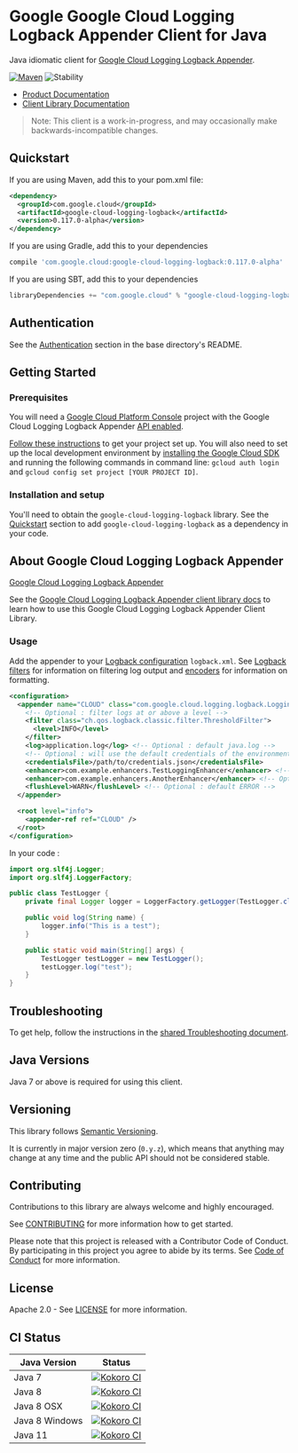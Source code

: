 # Google Google Cloud Logging Logback Appender Client for Java

Java idiomatic client for [Google Cloud Logging Logback Appender][product-docs].

[![Maven][maven-version-image]][maven-version-link]
![Stability][stability-image]

- [Product Documentation][product-docs]
- [Client Library Documentation][javadocs]

> Note: This client is a work-in-progress, and may occasionally
> make backwards-incompatible changes.

## Quickstart


If you are using Maven, add this to your pom.xml file:

```xml
<dependency>
  <groupId>com.google.cloud</groupId>
  <artifactId>google-cloud-logging-logback</artifactId>
  <version>0.117.0-alpha</version>
</dependency>
```

[//]: # ({x-version-update-start:google-cloud-logging-logback:released})

If you are using Gradle, add this to your dependencies
```Groovy
compile 'com.google.cloud:google-cloud-logging-logback:0.117.0-alpha'
```
If you are using SBT, add this to your dependencies
```Scala
libraryDependencies += "com.google.cloud" % "google-cloud-logging-logback" % "0.117.0-alpha"
```
[//]: # ({x-version-update-end})

## Authentication

See the [Authentication][authentication] section in the base directory's README.

## Getting Started

### Prerequisites

You will need a [Google Cloud Platform Console][developer-console] project with the Google Cloud Logging Logback Appender [API enabled][enable-api].

[Follow these instructions][create-project] to get your project set up. You will also need to set up the local development environment by
[installing the Google Cloud SDK][cloud-sdk] and running the following commands in command line:
`gcloud auth login` and `gcloud config set project [YOUR PROJECT ID]`.

### Installation and setup

You'll need to obtain the `google-cloud-logging-logback` library.  See the [Quickstart](#quickstart) section
to add `google-cloud-logging-logback` as a dependency in your code.

## About Google Cloud Logging Logback Appender


[Google Cloud Logging Logback Appender][product-docs] 

See the [Google Cloud Logging Logback Appender client library docs][javadocs] to learn how to
use this Google Cloud Logging Logback Appender Client Library.


### Usage
Add the appender to your [Logback configuration](https://logback.qos.ch/manual/configuration.html) `logback.xml`.
See [Logback filters](https://logback.qos.ch/manual/filters.html#thresholdFilter) for information on filtering log output and
 [encoders](https://logback.qos.ch/manual/encoders.html) for information on formatting.


```xml
<configuration>
  <appender name="CLOUD" class="com.google.cloud.logging.logback.LoggingAppender">
    <!-- Optional : filter logs at or above a level -->
    <filter class="ch.qos.logback.classic.filter.ThresholdFilter">
      <level>INFO</level>
    </filter>
    <log>application.log</log> <!-- Optional : default java.log -->
    <!-- Optional : will use the default credentials of the environment if this property is not set -->
    <credentialsFile>/path/to/credentials.json</credentialsFile>
    <enhancer>com.example.enhancers.TestLoggingEnhancer</enhancer> <!-- Optional -->
    <enhancer>com.example.enhancers.AnotherEnhancer</enhancer> <!-- Optional -->
    <flushLevel>WARN</flushLevel> <!-- Optional : default ERROR -->
  </appender>

  <root level="info">
    <appender-ref ref="CLOUD" />
  </root>
</configuration>
```

In your code :

```java
import org.slf4j.Logger;
import org.slf4j.LoggerFactory;

public class TestLogger {
    private final Logger logger = LoggerFactory.getLogger(TestLogger.class);

    public void log(String name) {
        logger.info("This is a test");
    }

    public static void main(String[] args) {
        TestLogger testLogger = new TestLogger();
        testLogger.log("test");
    }
}
```




## Troubleshooting

To get help, follow the instructions in the [shared Troubleshooting document][troubleshooting].

## Java Versions

Java 7 or above is required for using this client.

## Versioning


This library follows [Semantic Versioning](http://semver.org/).


It is currently in major version zero (``0.y.z``), which means that anything may change at any time
and the public API should not be considered stable.

## Contributing


Contributions to this library are always welcome and highly encouraged.

See [CONTRIBUTING][contributing] for more information how to get started.

Please note that this project is released with a Contributor Code of Conduct. By participating in
this project you agree to abide by its terms. See [Code of Conduct][code-of-conduct] for more
information.

## License

Apache 2.0 - See [LICENSE][license] for more information.

## CI Status

Java Version | Status
------------ | ------
Java 7 | [![Kokoro CI][kokoro-badge-image-1]][kokoro-badge-link-1]
Java 8 | [![Kokoro CI][kokoro-badge-image-2]][kokoro-badge-link-2]
Java 8 OSX | [![Kokoro CI][kokoro-badge-image-3]][kokoro-badge-link-3]
Java 8 Windows | [![Kokoro CI][kokoro-badge-image-4]][kokoro-badge-link-4]
Java 11 | [![Kokoro CI][kokoro-badge-image-5]][kokoro-badge-link-5]

[product-docs]: https://cloud.google.com/logging-logback/docs/
[javadocs]: https://googleapis.dev/java/google-cloud-clients/latest/index.html?com/google/cloud/logging/logback/package-summary.html
[kokoro-badge-image-1]: http://storage.googleapis.com/cloud-devrel-public/java/badges/java-logging-logback/java7.svg
[kokoro-badge-link-1]: http://storage.googleapis.com/cloud-devrel-public/java/badges/java-logging-logback/java7.html
[kokoro-badge-image-2]: http://storage.googleapis.com/cloud-devrel-public/java/badges/java-logging-logback/java8.svg
[kokoro-badge-link-2]: http://storage.googleapis.com/cloud-devrel-public/java/badges/java-logging-logback/java8.html
[kokoro-badge-image-3]: http://storage.googleapis.com/cloud-devrel-public/java/badges/java-logging-logback/java8-osx.svg
[kokoro-badge-link-3]: http://storage.googleapis.com/cloud-devrel-public/java/badges/java-logging-logback/java8-osx.html
[kokoro-badge-image-4]: http://storage.googleapis.com/cloud-devrel-public/java/badges/java-logging-logback/java8-win.svg
[kokoro-badge-link-4]: http://storage.googleapis.com/cloud-devrel-public/java/badges/java-logging-logback/java8-win.html
[kokoro-badge-image-5]: http://storage.googleapis.com/cloud-devrel-public/java/badges/java-logging-logback/java11.svg
[kokoro-badge-link-5]: http://storage.googleapis.com/cloud-devrel-public/java/badges/java-logging-logback/java11.html
[stability-image]: https://img.shields.io/badge/stability-alpha-orange
[maven-version-image]: https://img.shields.io/maven-central/v/com.google.cloud/google-cloud-logging-logback.svg
[maven-version-link]: https://search.maven.org/search?q=g:com.google.cloud%20AND%20a:google-cloud-logging-logback&core=gav
[authentication]: https://github.com/googleapis/google-cloud-java#authentication
[developer-console]: https://console.developers.google.com/
[create-project]: https://cloud.google.com/resource-manager/docs/creating-managing-projects
[cloud-sdk]: https://cloud.google.com/sdk/
[troubleshooting]: https://github.com/googleapis/google-cloud-common/blob/master/troubleshooting/readme.md#troubleshooting
[contributing]: https://github.com/googleapis/java-logging-logback/blob/master/CONTRIBUTING.md
[code-of-conduct]: https://github.com/googleapis/java-logging-logback/blob/master/CODE_OF_CONDUCT.md#contributor-code-of-conduct
[license]: https://github.com/googleapis/java-logging-logback/blob/master/LICENSE

[enable-api]: https://console.cloud.google.com/flows/enableapi?apiid=logging.googleapis.com
[libraries-bom]: https://github.com/GoogleCloudPlatform/cloud-opensource-java/wiki/The-Google-Cloud-Platform-Libraries-BOM
[shell_img]: https://gstatic.com/cloudssh/images/open-btn.png
